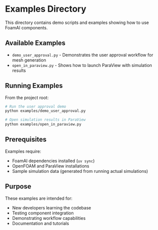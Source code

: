 # Examples Directory

This directory contains demo scripts and examples showing how to use FoamAI components.

## Available Examples

- `demo_user_approval.py` - Demonstrates the user approval workflow for mesh generation
- `open_in_paraview.py` - Shows how to launch ParaView with simulation results

## Running Examples

From the project root:

```bash
# Run the user approval demo
python examples/demo_user_approval.py

# Open simulation results in ParaView
python examples/open_in_paraview.py
```

## Prerequisites

Examples require:
- FoamAI dependencies installed (`uv sync`)
- OpenFOAM and ParaView installations
- Sample simulation data (generated from running actual simulations)

## Purpose

These examples are intended for:
- New developers learning the codebase
- Testing component integration
- Demonstrating workflow capabilities
- Documentation and tutorials 